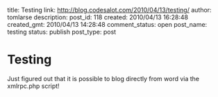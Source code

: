 title: Testing
link: http://blog.codesalot.com/2010/04/13/testing/
author: tomlarse
description: 
post_id: 118
created: 2010/04/13 16:28:48
created_gmt: 2010/04/13 14:28:48
comment_status: open
post_name: testing
status: publish
post_type: post

# Testing

Just figured out that it is possible to blog directly from word via the xmlrpc.php script!